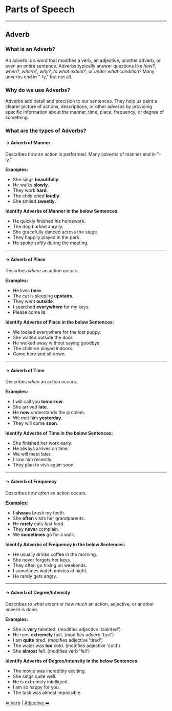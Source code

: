 # Parts of Speech

---

## Adverb

### What is an Adverb?
An adverb is a word that modifies a verb, an adjective, another adverb, or even an entire sentence. Adverbs typically answer questions like *how?*, *when?*, *where?*, *why?*, *to what extent?*, or *under what condition?* Many adverbs end in "-ly," but not all.

### Why do we use Adverbs?
Adverbs add detail and precision to our sentences. They help us paint a clearer picture of actions, descriptions, or other adverbs by providing specific information about the manner, time, place, frequency, or degree of something.

### What are the types of Adverbs?

#### -> Adverb of Manner
Describes *how* an action is performed. Many adverbs of manner end in "-ly."

**Examples:**
*   She sings **beautifully**.
*   He walks **slowly**.
*   They work **hard**.
*   The child cried **loudly**.
*   She smiled **sweetly**.

**Identify Adverbs of Manner in the below Sentences:**
*   He quickly finished his homework.
*   The dog barked angrily.
*   She gracefully danced across the stage.
*   They happily played in the park.
*   He spoke softly during the meeting.

---

#### -> Adverb of Place
Describes *where* an action occurs.

**Examples:**
*   He lives **here**.
*   The cat is sleeping **upstairs**.
*   They went **outside**.
*   I searched **everywhere** for my keys.
*   Please come **in**.

**Identify Adverbs of Place in the below Sentences:**
*   We looked everywhere for the lost puppy.
*   She waited outside the door.
*   He walked away without saying goodbye.
*   The children played indoors.
*   Come here and sit down.

---

#### -> Adverb of Time
Describes *when* an action occurs.

**Examples:**
*   I will call you **tomorrow**.
*   She arrived **late**.
*   He **now** understands the problem.
*   We met him **yesterday**.
*   They will come **soon**.

**Identify Adverbs of Time in the below Sentences:**
*   She finished her work early.
*   He always arrives on time.
*   We will meet later.
*   I saw him recently.
*   They plan to visit again soon.

---

#### -> Adverb of Frequency
Describes *how often* an action occurs.

**Examples:**
*   I **always** brush my teeth.
*   She **often** visits her grandparents.
*   He **rarely** eats fast food.
*   They **never** complain.
*   We **sometimes** go for a walk.

**Identify Adverbs of Frequency in the below Sentences:**
*   He usually drinks coffee in the morning.
*   She never forgets her keys.
*   They often go hiking on weekends.
*   I sometimes watch movies at night.
*   He rarely gets angry.

---

#### -> Adverb of Degree/Intensity
Describes *to what extent* or *how much* an action, adjective, or another adverb is done.

**Examples:**
*   She is **very** talented. (modifies adjective 'talented')
*   He runs **extremely** fast. (modifies adverb 'fast')
*   I am **quite** tired. (modifies adjective 'tired')
*   The water was **too** cold. (modifies adjective 'cold')
*   She **almost** fell. (modifies verb 'fell')

**Identify Adverbs of Degree/Intensity in the below Sentences:**
*   The movie was incredibly exciting.
*   She sings quite well.
*   He is extremely intelligent.
*   I am so happy for you.
*   The task was almost impossible.

[⬅️ Verb](./Verb.md) | [Adjective ➡️](./Adjective.md)